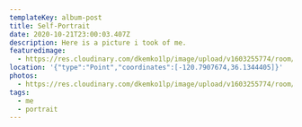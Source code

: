 ```yaml
---
templateKey: album-post
title: Self-Portrait
date: 2020-10-21T23:00:03.407Z
description: Here is a picture i took of me.
featuredimage:
  - https://res.cloudinary.com/dkemko1lp/image/upload/v1603255774/room/WIN_20201020_17_35_29_Pro_momvlq.jpg
location: '{"type":"Point","coordinates":[-120.7907674,36.1344405]}'
photos:
  - https://res.cloudinary.com/dkemko1lp/image/upload/v1603255774/room/WIN_20201020_17_35_29_Pro_momvlq.jpg
tags:
  - me
  - portrait
---
```

